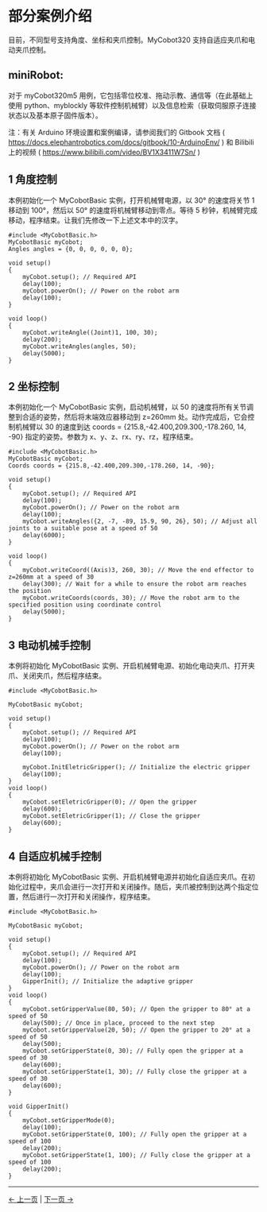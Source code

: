 # 部分案例介绍

目前，不同型号支持角度、坐标和夹爪控制。MyCobot320 支持自适应夹爪和电动夹爪控制。

## miniRobot:

对于 myCobot320m5 用例，它包括零位校准、拖动示教、通信等（在此基础上使用 python、myblockly 等软件控制机械臂）以及信息检索（获取伺服原子连接状态以及基本原子固件版本）。

注：有关 Arduino 环境设置和案例编译，请参阅我们的 Gitbook 文档 ( https://docs.elephantrobotics.com/docs/gitbook/10-ArduinoEnv/ ) 和 Bilibili 上的视频 ( https://www.bilibili.com/video/BV1X3411W7Sn/ )

## 1 角度控制

本例初始化一个 MyCobotBasic 实例，打开机械臂电源，以 30° 的速度将关节 1 移动到 100°，然后以 50° 的速度将机械臂移动到零点。等待 5 秒钟，机械臂完成移动，程序结束。让我们先修改一下上述文本中的汉字。

    #include <MyCobotBasic.h>
    MyCobotBasic myCobot;
    Angles angles = {0, 0, 0, 0, 0, 0};

    void setup()
    {
        myCobot.setup(); // Required API
        delay(100);
        myCobot.powerOn(); // Power on the robot arm
        delay(100);
    }

    void loop()
    {
        myCobot.writeAngle((Joint)1, 100, 30);
        delay(200);
        myCobot.writeAngles(angles, 50);
        delay(5000);
    }

## 2 坐标控制

本例初始化一个 MyCobotBasic 实例，启动机械臂，以 50 的速度将所有关节调整到合适的姿势，然后将末端效应器移动到 z=260mm 处。动作完成后，它会控制机械臂以 30 的速度到达 coords = {215.8,-42.400,209.300,-178.260, 14, -90} 指定的姿势。参数为 x、y、z、rx、ry、rz，程序结束。

    #include <MyCobotBasic.h>
    MyCobotBasic myCobot;
    Coords coords = {215.8,-42.400,209.300,-178.260, 14, -90};

    void setup()
    {
        myCobot.setup(); // Required API
        delay(100);
        myCobot.powerOn(); // Power on the robot arm
        delay(100);
        myCobot.writeAngles({2, -7, -89, 15.9, 90, 26}, 50); // Adjust all joints to a suitable pose at a speed of 50
        delay(6000);
    }

    void loop()
    {
        myCobot.writeCoord((Axis)3, 260, 30); // Move the end effector to z=260mm at a speed of 30
        delay(300); // Wait for a while to ensure the robot arm reaches the position
        myCobot.writeCoords(coords, 30); // Move the robot arm to the specified position using coordinate control
        delay(5000);
    }

## 3 电动机械手控制

本例将初始化 MyCobotBasic 实例、开启机械臂电源、初始化电动夹爪、打开夹爪、关闭夹爪，然后程序结束。

    #include <MyCobotBasic.h>

    MyCobotBasic myCobot;

    void setup()
    {
        myCobot.setup(); // Required API
        delay(100);
        myCobot.powerOn(); // Power on the robot arm
        delay(100);

        myCobot.InitEletricGripper(); // Initialize the electric gripper
        delay(100);
    }
    void loop()
    {
        myCobot.setEletricGripper(0); // Open the gripper
        delay(600);
        myCobot.setEletricGripper(1); // Close the gripper
        delay(600);
    }

## 4 自适应机械手控制

本例将初始化 MyCobotBasic 实例、开启机械臂电源并初始化自适应夹爪。在初始化过程中，夹爪会进行一次打开和关闭操作。随后，夹爪被控制到达两个指定位置，然后进行一次打开和关闭操作，程序结束。

    #include <MyCobotBasic.h>

    MyCobotBasic myCobot;

    void setup()
    {
        myCobot.setup(); // Required API
        delay(100);
        myCobot.powerOn(); // Power on the robot arm
        delay(100);
        GipperInit(); // Initialize the adaptive gripper
    }
    void loop()
    {
        myCobot.setGripperValue(80, 50); // Open the gripper to 80° at a speed of 50
        delay(500); // Once in place, proceed to the next step
        myCobot.setGripperValue(20, 50); // Open the gripper to 20° at a speed of 50
        delay(500);
        myCobot.setGripperState(0, 30); // Fully open the gripper at a speed of 30
        delay(600);
        myCobot.setGripperState(1, 30); // Fully close the gripper at a speed of 30
        delay(600);
    }

    void GipperInit()
    {
        myCobot.setGripperMode(0);
        delay(100);
        myCobot.setGripperState(0, 100); // Fully open the gripper at a speed of 100
        delay(200);
        myCobot.setGripperState(1, 100); // Fully close the gripper at a speed of 100
        delay(200);
    }

---

[← 上一页](16.2-api.md) | [下一页 →](../8-FilesDownload/8.2_320_M5_Files/8.3_softwareSource.md)
